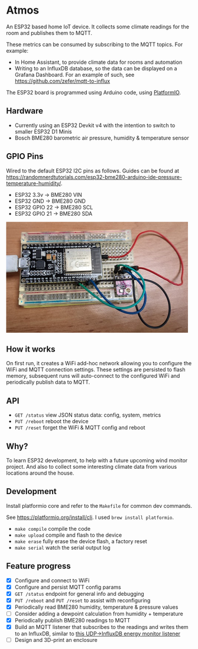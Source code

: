 # Atmos

An ESP32 based home IoT device. It collects some climate readings for the room
and publishes them to MQTT.

These metrics can be consumed by subscribing to the MQTT topics. For example:
- In Home Assistant, to provide climate data for rooms and automation
- Writing to an InfluxDB database, so the data can be displayed on a Grafana
  Dashboard. For an example of such, see https://github.com/zefer/mqtt-to-influx

The ESP32 board is programmed using Arduino code, using [PlatformIO](https://platformio.org/).

## Hardware

- Currently using an ESP32 Devkit v4 with the intention to switch to smaller
  ESP32 D1 Minis
- Bosch BME280 barometric air pressure, humidity & temperature sensor

## GPIO Pins

Wired to the default ESP32 I2C pins as follows. Guides can be found at
https://randomnerdtutorials.com/esp32-bme280-arduino-ide-pressure-temperature-humidity/.

- ESP32 3.3v    -> BME280 VIN
- ESP32 GND     -> BME280 GND
- ESP32 GPIO 22 -> BME280 SCL
- ESP32 GPIO 21 -> BME280 SDA

![Photo of early prototype](images/early-prototype.jpg)

## How it works

On first run, it creates a WiFi add-hoc network allowing you to configure the
WiFi and MQTT connection settings. These settings are persisted to flash
memory, subsequent runs will auto-connect to the configured WiFi and
periodically publish data to MQTT.

## API

- `GET /status` view JSON status data: config, system, metrics
- `PUT /reboot` reboot the device
- `PUT /reset` forget the WiFi & MQTT config and reboot

## Why?

To learn ESP32 development, to help with a future upcoming wind monitor
project. And also to collect some interesting climate data from various
locations around the house.

## Development

Install platformio core and refer to the `Makefile` for common dev commands.

See https://platformio.org/install/cli. I used `brew install platformio`.

- `make compile` compile the code
- `make upload` compile and flash to the device
- `make erase` fully erase the device flash, a factory reset
- `make serial` watch the serial output log

## Feature progress

- [x] Configure and connect to WiFi
- [x] Configure and persist MQTT config params
- [x] `GET /status` endpoint for general info and debugging
- [x] `PUT /reboot` and `PUT /reset` to assist with reconfiguring
- [x] Periodically read BME280 humidity, temperature & pressure values
- [ ] Consider adding a dewpoint calculation from humidity + temperature
- [x] Periodically publish BME280 readings to MQTT
- [x] Build an MQTT listener that subscribes to the readings and writes them to
  an InfluxDB, similar to
  [this UDP->InfluxDB energy monitor listener](https://github.com/zefer/energy-monitor)
- [ ] Design and 3D-print an enclosure
